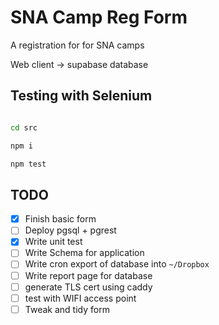 # SNA Camp Reg Form

A registration for for SNA camps

Web client -> supabase database


## Testing with Selenium

```bash

cd src

npm i

npm test
```

## TODO

- [x] Finish basic form
- [ ] Deploy pgsql + pgrest
- [x] Write unit test
- [ ] Write Schema for application
- [ ] Write cron export of database into `~/Dropbox`
- [ ] Write report page for database
- [ ] generate TLS cert using caddy
- [ ] test with WIFI access point
- [ ] Tweak and tidy form
